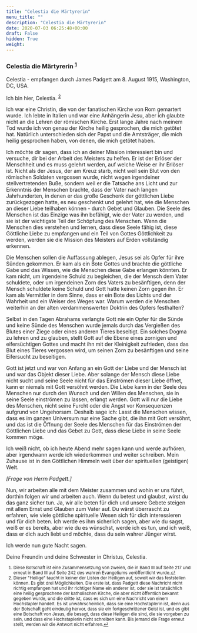 ```yaml
---
title: "Celestia die Märtyrerin"
menu_title: ""
description: "Celestia die Märtyrerin"
date: 2020-07-03 06:25:48+00:00
draft: False
hidden: True
weight:
---
```

### Celestia die Märtyrerin <sup id="a1">[1](#f1)</sup>

Celestia - empfangen durch James Padgett am 8. August 1915, Washington, DC, USA.

Ich bin hier, Celestia. <sup id="a2">[2](#f2)</sup>

Ich war eine Christin, die von der fanatischen Kirche von Rom gemartert wurde. Ich lebte in Italien und war eine Anhängerin Jesu, aber ich glaubte nicht an die Lehren der römischen Kirche. Erst lange Jahre nach meinem Tod wurde ich von genau der Kirche heilig gesprochen, die mich getötet hat. Natürlich unterschieden sich der Papst und die Amtsträger, die mich heilig gesprochen haben, von denen, die mich getötet haben.

Ich möchte dir sagen, dass ich an deiner Mission interessiert bin und versuche, dir bei der Arbeit des Meisters zu helfen. Er ist der Erlöser der Menschheit und es muss gelehrt werden, auf welche Weise er ihr Erlöser ist. Nicht als der Jesus, der am Kreuz starb, nicht weil sein Blut von den römischen Soldaten vergossen wurde, nicht wegen irgendeiner stellvertretenden Buße, sondern weil er die Tatsache ans Licht und zur Erkenntnis der Menschen brachte, dass der Vater nach langen Jahrhunderten, in denen er das große Geschenk der göttlichen Liebe zurückgezogen hatte, es neu geschenkt und gelehrt hat, wie die Menschen an dieser Liebe teilhaben können -  durch Gebet und Glauben. Die Seele des Menschen ist das Einzige was ihn befähigt, wie der Vater zu werden, und sie ist der wichtigste Teil der Schöpfung des Menschen. Wenn die Menschen dies verstehen und lernen, dass diese Seele fähig ist, diese Göttliche Liebe zu empfangen und ein Teil von Gottes Göttlichkeit zu werden, werden sie die Mission des Meisters auf Erden vollständig erkennen.

Die Menschen sollen die Auffassung ablegen, Jesus sei als Opfer für ihre Sünden gekommen. Er kam als ein Bote Gottes und brachte die göttliche Gabe und das Wissen, wie die Menschen diese Gabe erlangen könnten. Er kam nicht, um irgendeine Schuld zu begleichen, die der Mensch dem Vater schuldete, oder um irgendeinen Zorn des Vaters zu besänftigen, denn der Mensch schuldete keine Schuld und Gott hatte keinen Zorn gegen ihn. Er kam als Vermittler in dem Sinne, dass er ein Bote des Lichts und der Wahrheit und ein Weiser des Weges war. Warum werden die Menschen weiterhin an der alten verdammenswerten Doktrin des Opfers festhalten?

Selbst in den Tagen Abrahams verlangte Gott nie ein Opfer für die Sünde und keine Sünde des Menschen wurde jemals durch das Vergießen des Blutes einer Ziege oder eines anderen Tieres beseitigt. Ein solches Dogma zu lehren und zu glauben, stellt Gott auf die Ebene eines zornigen und eifersüchtigen Gottes und macht ihn mit der Kleinigkeit zufrieden, dass das Blut eines Tieres vergossen wird, um seinen Zorn zu besänftigen und seine Eifersucht zu beseitigen.

Gott ist jetzt und war von Anfang an ein Gott der Liebe und der Mensch ist und war das Objekt dieser Liebe. Aber solange der Mensch diese Liebe nicht sucht und seine Seele nicht für das Einströmen dieser Liebe öffnet, kann er niemals mit Gott versöhnt werden. Die Liebe kann in der Seele des Menschen nur durch den Wunsch und den Willen des Menschen, sie in seine Seele einströmen zu lassen, erlangt werden. Gott will nur die Liebe des Menschen, nicht seine Furcht oder die Angst vor Konsequenzen aufgrund von Ungehorsam. Deshalb sage ich: Lasst die Menschen wissen, dass es im ganzen Universum nur eine Sache gibt, die ihn mit Gott versöhnt, und das ist die Öffnung der Seele des Menschen für das Einströmen der Göttlichen Liebe und das Gebet zu Gott, dass diese Liebe in seine Seele kommen möge.

Ich weiß nicht, ob ich heute Abend mehr sagen kann und werde aufhören, aber irgendwann werde ich wiederkommen und weiter schreiben. Mein Zuhause ist in den Göttlichen Himmeln weit über der spirituellen (geistigen) Welt.

*[Frage von Herrn Padgett.]*

Nun, wir arbeiten alle mit dem Meister zusammen und wohin er uns führt, dorthin folgen wir und arbeiten auch. Wenn du betest und glaubst, wirst du das ganz sicher tun. Ja, wir alle beten für dich und unsere Gebete steigen mit allem Ernst und Glauben zum Vater auf. Du wärst überrascht zu erfahren, wie viele göttliche spirituelle Wesen sich für dich interessieren und für dich beten. Ich werde es ihm sicherlich sagen, aber wie du sagst, weiß er es bereits, aber wie du es wünschst, werde ich es tun, und ich weiß, dass er dich auch liebt und möchte, dass du sein wahrer Jünger wirst.

Ich werde nun gute Nacht sagen.

Deine Freundin und deine Schwester in Christus, Celestia.
<small>

1. <large id="f1"> Diese Botschaft ist eine Zusammensetzung von zweien, die in Band III auf Seite 217 und erneut in Band III auf Seite 242 des wahren Evangeliums veröffentlicht wurde.[↩](#a1)
2. <large id="f2"> Dieser "Heilige" taucht in keiner der Listen der Heiligen auf, soweit wir das feststellen können. Es gibt drei Möglichkeiten. Die erste ist, dass Padgett diese Nachricht nicht richtig empfangen hat und ihr richtiger Name ein anderer ist, oder sie ist tatsächlich eine heilig gesprochene der katholischen Kirche, die aber nicht öffentlich bekannt gegeben wurde, und die dritte ist, dass es sich um eine Nachricht von einem Hochstapler handelt. Es ist unwahrscheinlich, dass sie eine Hochstaplerin ist, denn aus der Botschaft geht eindeutig hervor, dass sie ein fortgeschrittener Geist ist, und es gibt eine Botschaft von Jesus, die besagt, dass diese Heiligen die sind, die sie vorgeben zu sein, und dass eine Hochstaplerin nicht schreiben kann. Bis jemand die Frage erneut stellt, werden wir die Antwort nicht erfahren.[↩](#a2)
